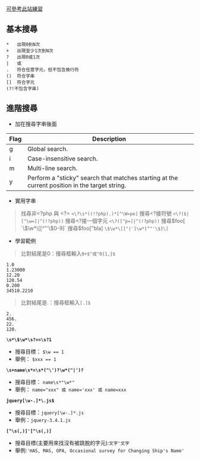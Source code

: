 [可參考此站練習](https://regexr.com/)

## 基本搜尋 ##

```
*   出現0到N次
+   出現至少1次到N次
?   出現0或1次
|   或
.   符合任意字元，但不包含換行符
()  符合字串
[]  符合字元
(?!不包含字串)
```

## 進階搜尋 ##

- 加在搜尋字串後面

| Flag | Description                                                                                   |
| ---- | --------------------------------------------------------------------------------------------- |
| g    | Global search.                                                                                |
| i    | Case-insensitive search.                                                                      |
| m    | Multi-line search.                                                                            |
| y    | Perform a "sticky" search that matches starting at the current position in the target string. |


- 實用字串
>   找尋非<?php 與 <?= `<\?\s*((!?php).)*[^\W=pe]`
>   搜尋<?接符號 `<\?($|[^\w=]|^(!?php))`
>   搜尋<?接一個字元 `<\?([^p=]|^(!?php))`
>   搜尋$foo[ `\$\w*\[[^"'\$0-9]`
>   搜尋$foo["bla] `\$\w*\[["|']\w*[^"'\$]\]`

- 學習範例
>   比對結尾是0：搜尋框輸入`0+$"或"0{1,}$`
```
1.0
1.23000
12.20
120.54
0.200
34510.2210
```
>   比對結尾是.：搜尋框輸入`[.]$`
```
2.
456.
22.
120.
```


**`\s*\$\w*\s?==\s?1`**

- 搜尋目標： `$\w == 1`
- 舉例： `$xxx == 1`


**`\s+name\s*=\s*("\')?\w*("|')?`**

- 搜尋目標： `name\s*"\w*"`
- 舉例： `name="xxx" 或 name='xxx' 或 name=xxx`


**`jquery[\w-.]*\.js$`**

- 搜尋目標：`jquery[\w-.]*.js`
- 舉例：`jquery-3.4.1.js`


**`[^\s(,)]'[^\s(,)]`**

- 搜尋目標(主要用來找沒有被跳脫的字元):`文字'文字`
- 舉例:`'HAS, MAS, OPA, Occasional survey for Changing Ship's Name'`